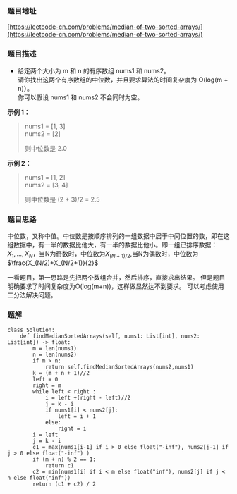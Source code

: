 ### 题目地址

[https://leetcode-cn.com/problems/median-of-two-sorted-arrays/](https://leetcode-cn.com/problems/median-of-two-sorted-arrays/)

### 题目描述

- 给定两个大小为 m 和 n 的有序数组 nums1 和 nums2。  
请你找出这两个有序数组的中位数，并且要求算法的时间复杂度为 O(log(m + n)）。  
你可以假设 nums1 和 nums2 不会同时为空。

**示例 1：**

> nums1 = [1, 3]  
> nums2 = [2]  
>    
> 则中位数是 2.0  

**示例 2：**

> nums1 = [1, 2]  
> nums2 = [3, 4]  
>  
> 则中位数是 (2 + 3)/2 = 2.5

### 题目思路
中位数，又称中值。中位数是按顺序排列的一组数据中居于中间位置的数，即在这组数据中，有一半的数据比他大，有一半的数据比他小。即一组已排序数据：$X_1,...,X_N$，当N为奇数时，中位数为$X_{(N+1)/2}$,当N为偶数时，中位数为 $\frac{X_(N/2)+X_(N/2+1)}{2}$

一看题目，第一思路是先把两个数组合并，然后排序，直接求出结果。
但是题目明确要求了时间复杂度为O(log(m+n))，这样做显然达不到要求。
可以考虑使用二分法解决问题。

### 题解

```
class Solution:
    def findMedianSortedArrays(self, nums1: List[int], nums2: List[int]) -> float:
        m = len(nums1)
        n = len(nums2)
        if m > n:
            return self.findMedianSortedArrays(nums2,nums1)
        k = (m + n + 1)//2
        left = 0
        right = m
        while left < right :
            i = left +(right - left)//2
            j = k - i
            if nums1[i] < nums2[j]:
                left = i + 1
            else:
                right = i
        i = left
        j = k - i
        c1 = max(nums1[i-1] if i > 0 else float("-inf"), nums2[j-1] if j > 0 else float("-inf") )
        if (m + n) % 2 == 1:
            return c1
        c2 = min(nums1[i] if i < m else float("inf"), nums2[j] if j < n else float("inf"))
        return (c1 + c2) / 2

```
